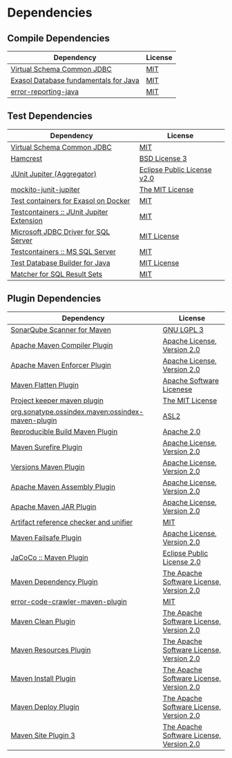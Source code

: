<!-- @formatter:off -->
# Dependencies

## Compile Dependencies

| Dependency                                 | License  |
| ------------------------------------------ | -------- |
| [Virtual Schema Common JDBC][0]            | [MIT][1] |
| [Exasol Database fundamentals for Java][2] | [MIT][1] |
| [error-reporting-java][4]                  | [MIT][1] |

## Test Dependencies

| Dependency                                      | License                           |
| ----------------------------------------------- | --------------------------------- |
| [Virtual Schema Common JDBC][0]                 | [MIT][1]                          |
| [Hamcrest][8]                                   | [BSD License 3][9]                |
| [JUnit Jupiter (Aggregator)][10]                | [Eclipse Public License v2.0][11] |
| [mockito-junit-jupiter][12]                     | [The MIT License][13]             |
| [Test containers for Exasol on Docker][14]      | [MIT][1]                          |
| [Testcontainers :: JUnit Jupiter Extension][16] | [MIT][17]                         |
| [Microsoft JDBC Driver for SQL Server][18]      | [MIT License][19]                 |
| [Testcontainers :: MS SQL Server][16]           | [MIT][17]                         |
| [Test Database Builder for Java][22]            | [MIT License][23]                 |
| [Matcher for SQL Result Sets][24]               | [MIT][1]                          |

## Plugin Dependencies

| Dependency                                              | License                                        |
| ------------------------------------------------------- | ---------------------------------------------- |
| [SonarQube Scanner for Maven][26]                       | [GNU LGPL 3][27]                               |
| [Apache Maven Compiler Plugin][28]                      | [Apache License, Version 2.0][29]              |
| [Apache Maven Enforcer Plugin][30]                      | [Apache License, Version 2.0][29]              |
| [Maven Flatten Plugin][32]                              | [Apache Software Licenese][33]                 |
| [Project keeper maven plugin][34]                       | [The MIT License][35]                          |
| [org.sonatype.ossindex.maven:ossindex-maven-plugin][36] | [ASL2][33]                                     |
| [Reproducible Build Maven Plugin][38]                   | [Apache 2.0][33]                               |
| [Maven Surefire Plugin][40]                             | [Apache License, Version 2.0][29]              |
| [Versions Maven Plugin][42]                             | [Apache License, Version 2.0][29]              |
| [Apache Maven Assembly Plugin][44]                      | [Apache License, Version 2.0][29]              |
| [Apache Maven JAR Plugin][46]                           | [Apache License, Version 2.0][29]              |
| [Artifact reference checker and unifier][48]            | [MIT][1]                                       |
| [Maven Failsafe Plugin][50]                             | [Apache License, Version 2.0][29]              |
| [JaCoCo :: Maven Plugin][52]                            | [Eclipse Public License 2.0][53]               |
| [Maven Dependency Plugin][54]                           | [The Apache Software License, Version 2.0][33] |
| [error-code-crawler-maven-plugin][56]                   | [MIT][1]                                       |
| [Maven Clean Plugin][58]                                | [The Apache Software License, Version 2.0][33] |
| [Maven Resources Plugin][60]                            | [The Apache Software License, Version 2.0][33] |
| [Maven Install Plugin][62]                              | [The Apache Software License, Version 2.0][33] |
| [Maven Deploy Plugin][64]                               | [The Apache Software License, Version 2.0][33] |
| [Maven Site Plugin 3][66]                               | [The Apache Software License, Version 2.0][33] |

[4]: https://github.com/exasol/error-reporting-java
[2]: https://github.com/exasol/db-fundamentals-java
[22]: https://github.com/exasol/test-db-builder-java/
[33]: http://www.apache.org/licenses/LICENSE-2.0.txt
[40]: https://maven.apache.org/surefire/maven-surefire-plugin/
[58]: http://maven.apache.org/plugins/maven-clean-plugin/
[1]: https://opensource.org/licenses/MIT
[12]: https://github.com/mockito/mockito
[50]: https://maven.apache.org/surefire/maven-failsafe-plugin/
[34]: https://github.com/exasol/project-keeper/
[42]: http://www.mojohaus.org/versions-maven-plugin/
[54]: http://maven.apache.org/plugins/maven-dependency-plugin/
[9]: http://opensource.org/licenses/BSD-3-Clause
[28]: https://maven.apache.org/plugins/maven-compiler-plugin/
[17]: http://opensource.org/licenses/MIT
[0]: https://github.com/exasol/virtual-schema-common-jdbc
[23]: https://github.com/exasol/test-db-builder-java/blob/main/LICENSE
[53]: https://www.eclipse.org/legal/epl-2.0/
[27]: http://www.gnu.org/licenses/lgpl.txt
[14]: https://github.com/exasol/exasol-testcontainers
[52]: https://www.jacoco.org/jacoco/trunk/doc/maven.html
[13]: https://github.com/mockito/mockito/blob/main/LICENSE
[24]: https://github.com/exasol/hamcrest-resultset-matcher
[35]: https://github.com/exasol/project-keeper/blob/main/LICENSE
[38]: http://zlika.github.io/reproducible-build-maven-plugin
[19]: http://www.opensource.org/licenses/mit-license.php
[26]: http://sonarsource.github.io/sonar-scanner-maven/
[29]: https://www.apache.org/licenses/LICENSE-2.0.txt
[30]: https://maven.apache.org/enforcer/maven-enforcer-plugin/
[18]: https://github.com/Microsoft/mssql-jdbc
[11]: https://www.eclipse.org/legal/epl-v20.html
[62]: http://maven.apache.org/plugins/maven-install-plugin/
[10]: https://junit.org/junit5/
[36]: https://sonatype.github.io/ossindex-maven/maven-plugin/
[16]: https://testcontainers.org
[32]: https://www.mojohaus.org/flatten-maven-plugin/flatten-maven-plugin
[8]: http://hamcrest.org/JavaHamcrest/
[64]: http://maven.apache.org/plugins/maven-deploy-plugin/
[66]: http://maven.apache.org/plugins/maven-site-plugin/
[60]: http://maven.apache.org/plugins/maven-resources-plugin/
[48]: https://github.com/exasol/artifact-reference-checker-maven-plugin
[56]: https://github.com/exasol/error-code-crawler-maven-plugin
[46]: https://maven.apache.org/plugins/maven-jar-plugin/
[44]: https://maven.apache.org/plugins/maven-assembly-plugin/
